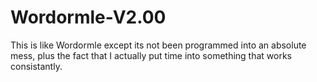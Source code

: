 # Wordormle-V2.00
This is like Wordormle except its not been programmed into an absolute mess, plus the fact that I actually put time into something that works consistantly.
